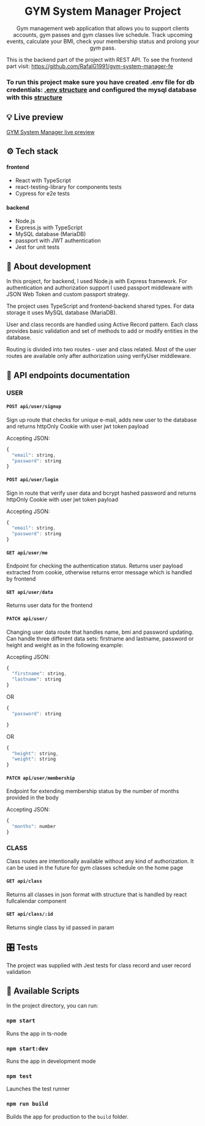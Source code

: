 <!--
Thanks for using the template!

Don't forget to give this project a star for additional support ;)
Maybe you can mention me or this repo in the acknowledgements too
-->
<div align="center">
  <h1>GYM System Manager Project</h1>
  <p>Gym management web application that allows you to support clients accounts, gym passes and gym classes live schedule. Track upcoming events, calculate your BMI, check your membership status and prolong your gym pass.</p>
</div>

This is the backend part of the project with REST API. To see the frontend part visit: https://github.com/RafalG1991/gym-system-manager-fe

### **To run this project make sure you have created .env file for db credentials: [.env structure](https://github.com/RafalG1991/gym-system-manager-be/blob/main/example_env.txt) and configured the mysql database with this [ structure](https://github.com/RafalG1991/gym-system-manager-be/blob/main/database_structure.md)**

## 💡 Live preview

[GYM System Manager live preview](https://rg.networkmanager.pl/)

## ⚙️ Tech stack

#### frontend
- React with TypeScript
- react-testing-library for components tests
- Cypress for e2e tests

#### backend
- Node.js
- Express.js with TypeScript
- MySQL database (MariaDB)
- passport with JWT authentication
- Jest for unit tests

## 📝 About development

In this project, for backend, I used Node.js with Express framework. For authentication and authorization support I used passport middleware with JSON Web Token and custom passport strategy.

The project uses TypeScript and frontend-backend shared types. For data storage it uses MySQL database (MariaDB).

User and class records are handled using Active Record pattern. Each class provides basic validation and set of methods to add or modify entities in the database.

Routing is divided into two routes - user and class related. Most of the user routes are available only after authorization using verifyUser middleware. 

## :dart: API endpoints documentation

### USER
#### `POST api/user/signup`

<p> 
  Sign up route that checks for unique e-mail, adds new user to the database and returns httpOnly Cookie with user jwt token payload
</p>
<p>
Accepting JSON:

```javascript
{
  "email": string,
  "password": string
}
```
</p>

#### `POST api/user/login`

<p> 
  Sign in route that verify user data and bcrypt hashed password and returns httpOnly Cookie with user jwt token payload
</p>
<p>
Accepting JSON:

```javascript
{
  "email": string,
  "password": string
}
```
</p>

#### `GET api/user/me`

<p> 
Endpoint for checking the authentication status. Returns user payload extracted from cookie, otherwise returns error message which is handled by frontend
</p>

#### `GET api/user/data`

<p> 
Returns user data for the frontend
</p>

#### `PATCH api/user/`

<p> 
  Changing user data route that handles name, bmi and password updating. Can handle three different data sets: firstname and lastname, password or height and weight as in the following example:
</p>
<p>
Accepting JSON:

```javascript
{
  "firstname": string,
  "lastname": string
}
```
OR
```javascript
{
  "password": string

}
```
OR
```javascript
{
  "height": string,
  "weight": string
}
```
</p>


#### `PATCH api/user/membership`

<p> 
  Endpoint for extending membership status by the number of months provided in the body
</p>
<p>
Accepting JSON:

```javascript
{
  "months": number
}
```
</p>

### CLASS
<p> 
Class routes are intentionally available without any kind of authorization. It can be used in the future for gym classes schedule on the home page
</p>

#### `GET api/class`

<p> 
Returns all classes in json format with structure that is handled by react fullcalendar component
</p>

#### `GET api/class/:id`

<p> 
Returns single class by id passed in param
</p>

## 🎛 Tests

The project was supplied with Jest tests for class record and user record validation

## 💾 Available Scripts

In the project directory, you can run:

### `npm start`

Runs the app in ts-node

### `npm start:dev`

Runs the app in development mode

### `npm test`

Launches the test runner

### `npm run build`

Builds the app for production to the `build` folder.
